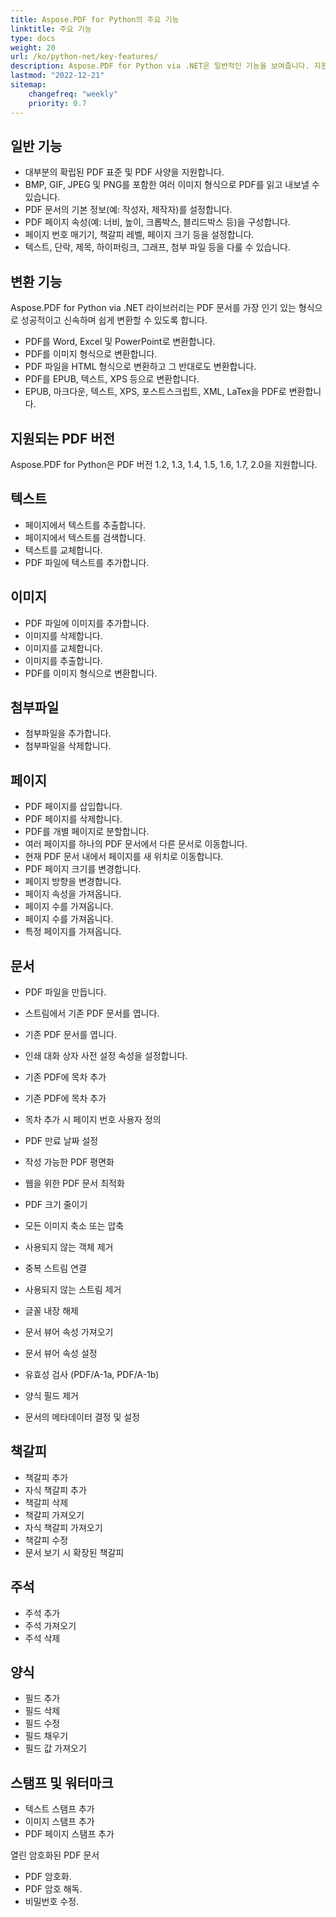 ```yaml
---
title: Aspose.PDF for Python의 주요 기능
linktitle: 주요 기능
type: docs
weight: 20
url: /ko/python-net/key-features/
description: Aspose.PDF for Python via .NET은 일반적인 기능을 보여줍니다. 지원되는 PDF 버전과 PDF로 수행할 수 있는 모든 조작을 보여줍니다.
lastmod: "2022-12-21"
sitemap:
    changefreq: "weekly"
    priority: 0.7
---
```


## 일반 기능

- 대부분의 확립된 PDF 표준 및 PDF 사양을 지원합니다.
- BMP, GIF, JPEG 및 PNG를 포함한 여러 이미지 형식으로 PDF를 읽고 내보낼 수 있습니다.
- PDF 문서의 기본 정보(예: 작성자, 제작자)를 설정합니다.
- PDF 페이지 속성(예: 너비, 높이, 크롭박스, 블리드박스 등)을 구성합니다.
- 페이지 번호 매기기, 책갈피 레벨, 페이지 크기 등을 설정합니다.
- 텍스트, 단락, 제목, 하이퍼링크, 그래프, 첨부 파일 등을 다룰 수 있습니다.

## 변환 기능

Aspose.PDF for Python via .NET 라이브러리는 PDF 문서를 가장 인기 있는 형식으로 성공적이고 신속하며 쉽게 변환할 수 있도록 합니다.

- PDF를 Word, Excel 및 PowerPoint로 변환합니다.
- PDF를 이미지 형식으로 변환합니다.
- PDF 파일을 HTML 형식으로 변환하고 그 반대로도 변환합니다.
- PDF를 EPUB, 텍스트, XPS 등으로 변환합니다.
- EPUB, 마크다운, 텍스트, XPS, 포스트스크립트, XML, LaTex을 PDF로 변환합니다.

## 지원되는 PDF 버전

Aspose.PDF for Python은 PDF 버전 1.2, 1.3, 1.4, 1.5, 1.6, 1.7, 2.0을 지원합니다.

## 텍스트

- 페이지에서 텍스트를 추출합니다.
- 페이지에서 텍스트를 검색합니다.
- 텍스트를 교체합니다.
- PDF 파일에 텍스트를 추가합니다.

## 이미지

- PDF 파일에 이미지를 추가합니다.
- 이미지를 삭제합니다.
- 이미지를 교체합니다.
- 이미지를 추출합니다.
- PDF를 이미지 형식으로 변환합니다.

## 첨부파일

- 첨부파일을 추가합니다.
- 첨부파일을 삭제합니다.

## 페이지

- PDF 페이지를 삽입합니다.
- PDF 페이지를 삭제합니다.
- PDF를 개별 페이지로 분할합니다.
- 여러 페이지를 하나의 PDF 문서에서 다른 문서로 이동합니다.
- 현재 PDF 문서 내에서 페이지를 새 위치로 이동합니다.
- PDF 페이지 크기를 변경합니다.
- 페이지 방향을 변경합니다.
- 페이지 속성을 가져옵니다.
- 페이지 수를 가져옵니다.
- 페이지 수를 가져옵니다.
- 특정 페이지를 가져옵니다.

## 문서

- PDF 파일을 만듭니다.
- 스트림에서 기존 PDF 문서를 엽니다.
- 기존 PDF 문서를 엽니다.

- 인쇄 대화 상자 사전 설정 속성을 설정합니다.
- 기존 PDF에 목차 추가
- 기존 PDF에 목차 추가
- 목차 추가 시 페이지 번호 사용자 정의
- PDF 만료 날짜 설정
- 작성 가능한 PDF 평면화
- 웹을 위한 PDF 문서 최적화
- PDF 크기 줄이기
- 모든 이미지 축소 또는 압축
- 사용되지 않는 객체 제거
- 중복 스트림 연결
- 사용되지 않는 스트림 제거
- 글꼴 내장 해제
- 문서 뷰어 속성 가져오기
- 문서 뷰어 속성 설정
- 유효성 검사 (PDF/A-1a, PDF/A-1b)
- 양식 필드 제거
- 문서의 메타데이터 결정 및 설정

## 책갈피

- 책갈피 추가
- 자식 책갈피 추가
- 책갈피 삭제
- 책갈피 가져오기
- 자식 책갈피 가져오기
- 책갈피 수정
- 문서 보기 시 확장된 책갈피

## 주석

- 주석 추가
- 주석 가져오기
- 주석 삭제

## 양식

- 필드 추가
- 필드 삭제
- 필드 수정
- 필드 채우기
- 필드 값 가져오기

## 스탬프 및 워터마크

- 텍스트 스탬프 추가
- 이미지 스탬프 추가
- PDF 페이지 스탬프 추가




































































































































































































































































































































































































































































































































































































































































































































































































































































































































































































































































열린 암호화된 PDF 문서
- PDF 암호화.
- PDF 암호 해독.
- 비밀번호 수정.